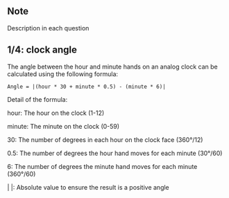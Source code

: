 ## Note

Description in each question

## 1/4: clock angle

The angle between the hour and minute hands on an analog clock can be calculated using the following formula:

```
Angle = |(hour * 30 + minute * 0.5) - (minute * 6)|
```

Detail of the formula:

hour: The hour on the clock (1-12)

minute: The minute on the clock (0-59)

30: The number of degrees in each hour on the clock face (360°/12)

0.5: The number of degrees the hour hand moves for each minute (30°/60)

6: The number of degrees the minute hand moves for each minute (360°/60)

| |: Absolute value to ensure the result is a positive angle

